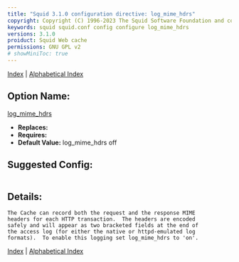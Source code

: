 ```yaml
---
title: "Squid 3.1.0 configuration directive: log_mime_hdrs"
copyright: Copyright (C) 1996-2023 The Squid Software Foundation and contributors
keywords: squid squid.conf config configure log_mime_hdrs
versions: 3.1.0
proiduct: Squid Web cache
permissions: GNU GPL v2
# showMiniToc: true
---
```

[Index](index#toc_log_mime_hdrs) | [Alphabetical Index](index_all#toc_log_mime_hdrs)

## Option Name:
[log_mime_hdrs](#log_mime_hdrs)
 * **Replaces:** 
 * **Requires:** 
 * **Default Value:** log_mime_hdrs off


## Suggested Config:
```plaintext

```

## Details:

	The Cache can record both the request and the response MIME
	headers for each HTTP transaction.  The headers are encoded
	safely and will appear as two bracketed fields at the end of
	the access log (for either the native or httpd-emulated log
	formats).  To enable this logging set log_mime_hdrs to 'on'.



[Index](index#toc_log_mime_hdrs) | [Alphabetical Index](index_all#toc_log_mime_hdrs)

